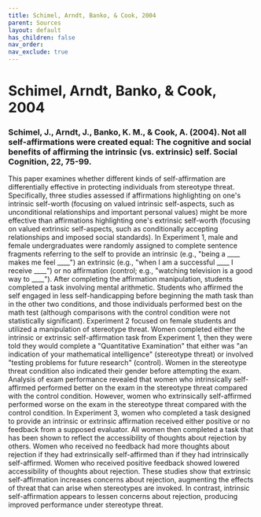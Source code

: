 ```yaml
---
title: Schimel, Arndt, Banko, & Cook, 2004
parent: Sources
layout: default
has_children: false
nav_order: 
nav_exclude: true
---
```


# Schimel, Arndt, Banko, & Cook, 2004

### Schimel, J., Arndt, J., Banko, K. M., & Cook, A. (2004). Not all self-affirmations were created equal: The cognitive and social benefits of affirming the intrinsic (vs. extrinsic) self. Social Cognition, 22, 75-99.

This paper examines whether different kinds of self-affirmation are differentially effective in protecting individuals from stereotype threat. Specifically, three studies assessed if affirmations highlighting on one's intrinsic self-worth (focusing on valued intrinsic self-aspects, such as unconditional relationships and important personal values) might be more effective than affirmations highlighting one's extrinsic self-worth (focusing on valued extrinsic self-aspects, such as conditionally accepting relationships and imposed social standards). In Experiment 1, male and female undergraduates were randomly assigned to complete sentence fragments referring to the self to provide an intrinsic (e.g., "being a ____ makes me feel ____") an extrinsic (e.g., "when I am a successful ____ I receive ____") or no affirmation (control; e.g., "watching television is a good way to ____"). After completing the affirmation manipulation, students completed a task involving mental arithmetic. Students who affirmed the self engaged in less self-handicapping before beginning the math task than in the other two conditions, and those individuals performed best on the math test (although comparisons with the control condition were not statistically significant). Experiment 2 focused on female students and utilized a manipulation of stereotype threat. Women completed either the intrinsic or extrinsic self-affirmation task from Experiment 1, then they were told they would complete a "Quantitative Examination" that either was "an indication of your mathematical intelligence" (stereotype threat) or involved "testing problems for future research" (control). Women in the stereotype threat condition also indicated their gender before attempting the exam. Analysis of exam performance revealed that women who intrinsically self-affirmed performed better on the exam in the stereotype threat compared with the control condition. However, women who extrinsically self-affirmed performed worse on the exam in the stereotype threat compared with the control condition. In Experiment 3, women who completed a task designed to provide an intrinsic or extrinsic affirmation received either positive or no feedback from a supposed evaluator. All women then completed a task that has been shown to reflect the accessibility of thoughts about rejection by others. Women who received no feedback had more thoughts about rejection if they had extrinsically self-affirmed than if they had intrinsically self-affirmed. Women who received positive feedback showed lowered accessibility of thoughts about rejection. These studies show that extrinsic self-affirmation increases concerns about rejection, augmenting the effects of threat that can arise when stereotypes are invoked. In contrast, intrinsic self-affirmation appears to lessen concerns about rejection, producing improved performance under stereotype threat.
